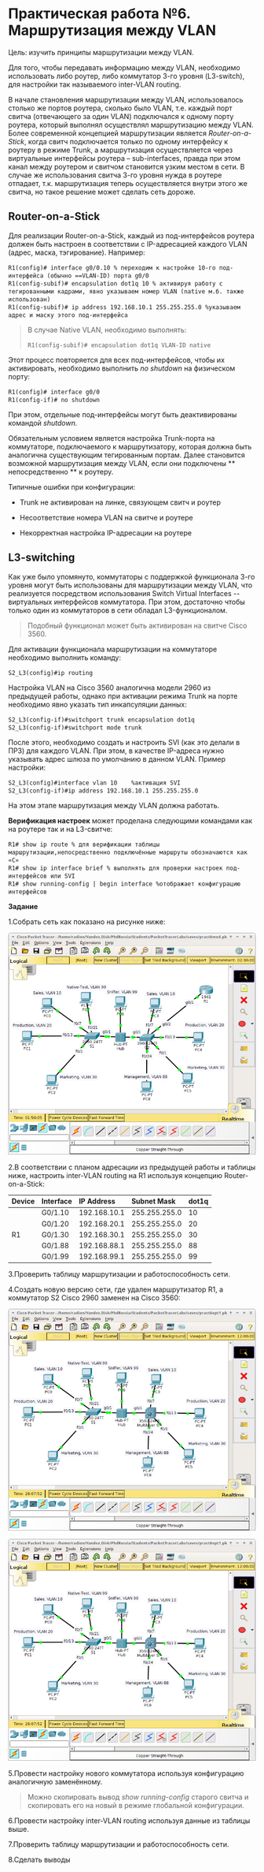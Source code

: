 # Практическая работа №6. Маршрутизация между VLAN

Цель: изучить принципы маршрутизации между VLAN.

Для того, чтобы передавать информацию между VLAN, необходимо использовать либо роутер, либо коммутатор 3-го уровня \(L3-switch\), для настройки так называемого inter-VLAN routing.

В начале становления маршрутизации между VLAN, использовалось столько же портов роутера, сколько было VLAN, т.е. каждый порт свитча \(отвечающего за один VLAN\) подключался к одному порту роутера, который выполнял осуществлял маршрутизацию между VLAN. Более современной концепцией маршрутизации является _Router-on-a-Stick_, когда свитч подключается только по одному интерфейсу к роутеру в режиме Trunk, а маршрутизация осуществляется через виртуальные интерфейсы роутера – sub-interfaces, правда при этом канал между роутером и свитчом становится узким местом в сети. В случае же использования свитча 3-го уровня нужда в роутере отпадает, т.к. маршрутизация теперь осуществляется внутри этого же свитча, но такое решение может сделать сеть дороже.

## Router-on-a-Stick

Для реализации Router-on-a-Stick, каждый из под-интерфейсов роутера должен быть настроен в соответствии с IP-адресацией каждого VLAN \(адрес, маска, тэгирование\). Например:

```
R1(config)# interface g0/0.10 % переходим к настройке 10-го под-интерфейса (обычно ==VLAN-ID) порта g0/0
R1(config-subif)# encapsulation dot1q 10 % активируя работу с тегированными кадрами, явно указываем номер VLAN (native м.б. также использован)
R1(config-subif)# ip address 192.168.10.1 255.255.255.0 %указываем адрес и маску этого под-интерфейса
```

> В случае Native VLAN, необходимо выполнять:
>
> ```
> R1(config-subif)# encapsulation dot1q VLAN-ID native
> ```

Этот процесс повторяется для всех под-интерфейсов, чтобы их активировать, необходимо выполнить _no shutdown_ на физическом порту:

```
R1(config)# interface g0/0
R1(config-if)# no shutdown
```

При этом, отдельные под-интерфейсы могут быть деактивированы командой _shutdown._

Обязательным условием является настройка Trunk-порта на коммутаторе, подключаемого к маршрутизатору, которая должна быть аналогична существующим тегированным портам. Далее становится возможной маршрутизация между VLAN, если они подключены ** непосредственно ** к роутеру.

Типичные ошибки при конфигурации:

* Trunk не активирован на линке, связующем свитч и роутер

* Несоответствие номера VLAN на свитче и роутере

* Некорректная настройка IP-адресации на роутере

## L3-switching

Как уже было упомянуто, коммутаторы с поддержкой функционала 3-го уровня могут быть использованы для маршрутизации между VLAN, что реализуется посредством использования Switch Virtual Interfaces -- виртуальных интерфейсов коммутатора. При этом, достаточно чтобы только один из коммутаторов в сети обладал L3-функционалом.

> Подобный функционал может быть активирован на свитче Cisco 3560.

Для активации функционала маршрутизации на коммутаторе необходимо выполнить команду:

```
S2_L3(config)#ip routing
```

Настройка VLAN на Cisco 3560 аналогична модели 2960 из предыдущей работы, однако при активации режима Trunk на порте необходимо явно указать тип инкапсуляции данных:

```
S2_L3(config-if)#switchport trunk encapsulation dot1q
S2_L3(config-if)#switchport mode trunk
```

После этого, необходимо создать и настроить SVI \(как это делали в ПР3\) для каждого VLAN. При этом, в качестве IP-адреса нужно указывать адрес шлюза по умолчанию в данном VLAN. Пример настройки:

```
S2_L3(config)#interface vlan 10    %активация SVI
S2_L3(config-if)#ip address 192.168.10.1 255.255.255.0
```

На этом этапе маршрутизация между VLAN должна работать.

**Верификация настроек** может проделана следующими командами как на роутере так и на L3-свитче:

```
R1# show ip route % для верификации таблицы маршрутизации,непосредственно подключённые маршруты обозначаются как «С»
R1# show ip interface brief % выполнять для проверки настроек под-интерфейсов или SVI
R1# show running-config | begin interface %отображает конфигурацию интерфейсов
```

**Задание**

1.Собрать сеть как показано на рисунке ниже:

![](/assets/pr6topoNew.png)

2.В соответствии с планом адресации из предыдущей работы и таблицы ниже, настроить inter-VLAN routing на R1 используя концепцию Router-on-a-Stick:

| **Device** | **Interface** | **IP Address** | **Subnet Mask** | **dot1q** |
| :--- | :--- | :--- | :--- | :--- |
|  | G0/1.10 | 192.168.10.1 | 255.255.255.0 | 10 |
|  | G0/1.20 | 192.168.20.1 | 255.255.255.0 | 20 |
| R1 | G0/1.30 | 192.168.30.1 | 255.255.255.0 | 30 |
|  | G0/1.88 | 192.168.88.1 | 255.255.255.0 | 88 |
|  | G0/1.99 | 192.168.99.1 | 255.255.255.0 | 99 |

3.Проверить таблицу маршрутизации и работоспособность сети.

4.Создать новую версию сети, где удален маршрутизатор R1, а коммутатор S2 Cisco 2960 заменен на Cisco 3560:

![](/assets/pr6topoVer2.png)

![desc](https://github.com/RadionBik/Computer-networks-lessons-in-Russian/blob/master/assets/pr6topoVer2.png)

5.Провести настройку нового коммутатора используя конфигурацию аналогичную заменённому.

> Можно скопировать вывод _show running-config_ старого свитча и скопировать его на новый в режиме глобальной конфигурации.

6.Провести настройку inter-VLAN routing используя данные из таблицы выше.

7.Проверить таблицу маршрутизации и работоспособность сети.

8.Сделать выводы





<!--stackedit_data:
eyJoaXN0b3J5IjpbLTg0OTc2NTc4MV19
-->